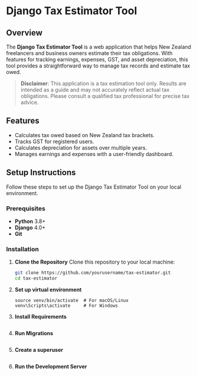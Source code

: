 # Django Tax Estimator Tool

## Overview
The **Django Tax Estimator Tool** is a web application that helps New Zealand freelancers and business owners estimate their tax obligations. With features for tracking earnings, expenses, GST, and asset depreciation, this tool provides a straightforward way to manage tax records and estimate tax owed.

> **Disclaimer**: This application is a tax estimation tool only. Results are intended as a guide and may not accurately reflect actual tax obligations. Please consult a qualified tax professional for precise tax advice.

## Features
- Calculates tax owed based on New Zealand tax brackets.
- Tracks GST for registered users.
- Calculates depreciation for assets over multiple years.
- Manages earnings and expenses with a user-friendly dashboard.

## Setup Instructions
Follow these steps to set up the Django Tax Estimator Tool on your local environment.

### Prerequisites
- **Python** 3.8+
- **Django** 4.0+
- **Git**

### Installation

1. **Clone the Repository**
   Clone this repository to your local machine:
   ```bash
   git clone https://github.com/yourusername/tax-estimator.git
   cd tax-estimator

2. **Set up virtual environment**
    ```python3 -m venv venv
    source venv/bin/activate  # For macOS/Linux
    venv\Scripts\activate     # For Windows

3. **Install Requirements**
    ```pip install -r requirements.txt

4. **Run Migrations**
    ```python manage.py migrate

5. **Create a superuser**
    ```python manage.py createsuperuser

6. **Run the Development Server**
    ```python manage.py runserver


